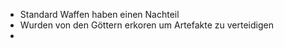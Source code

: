 - Standard Waffen haben einen Nachteil
- Wurden von den Göttern erkoren um Artefakte zu verteidigen
-